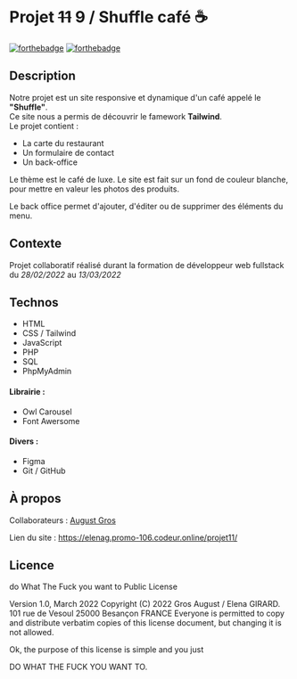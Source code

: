 # Projet ~~11~~ 9 / Shuffle café ☕
[![forthebadge](https://forthebadge.com/images/badges/ctrl-c-ctrl-v.svg)](https://forthebadge.com) [![forthebadge](https://forthebadge.com/images/badges/it-works-why.svg)](https://forthebadge.com)

## Description
Notre projet est un site responsive et dynamique d'un café appelé le **"Shuffle"**.  
Ce site nous a permis de découvrir le famework **Tailwind**.  
Le projet contient :
- La carte du restaurant
- Un formulaire de contact
- Un back-office

Le thème est le café de luxe. Le site est fait sur un fond de couleur blanche, pour mettre en valeur les photos des produits.

Le back office permet d'ajouter, d'éditer ou de supprimer des éléments du menu.

## Contexte
Projet collaboratif réalisé durant la formation de développeur web fullstack du *28/02/2022* au *13/03/2022*

## Technos
- HTML
- CSS / Tailwind
- JavaScript
- PHP
- SQL
- PhpMyAdmin
#### Librairie :
- Owl Carousel
- Font Awersome
#### Divers :
- Figma
- Git / GitHub

## À propos
Collaborateurs :
[August Gros](https://github.com/Ogust25)

Lien du site :
https://elenag.promo-106.codeur.online/projet11/

## Licence
do What The Fuck you want to Public License

Version 1.0, March 2022
Copyright (C) 2022 Gros August / Elena GIRARD.
101 rue de Vesoul 25000 Besançon FRANCE
Everyone is permitted to copy and distribute verbatim copies
of this license document, but changing it is not allowed.

Ok, the purpose of this license is simple
and you just

DO WHAT THE FUCK YOU WANT TO.
